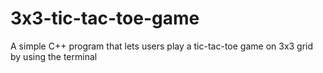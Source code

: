 # 3x3-tic-tac-toe-game
A simple C++ program that lets users play a tic-tac-toe game on 3x3 grid by using the terminal

